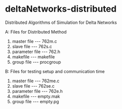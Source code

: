 # deltaNetworks-distributed
Distributed Algorithms of Simulation for Delta Networks

A: Files for Distributed Method
   1. master file    --- 762m.c
   2. slave file     --- 762s.c
   3. parameter file --- 762.h
   4. makefile       --- makefile
   5. group file     --- procgroup

B: Files for testing setup and communication time
   1. master file    --- 762me.c
   2. slave file     --- 762se.c
   3. parameter file --- 762e.h
   4. makefile       --- empty.mak
   5. group file     --- empty.pg
